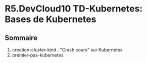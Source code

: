 # R5.DevCloud10 TD-Kubernetes: Bases de Kubernetes
## Sommaire
1. creation-cluster-kind : "Crash cours" sur Kubernetes
2. premier-pas-kubernetes
